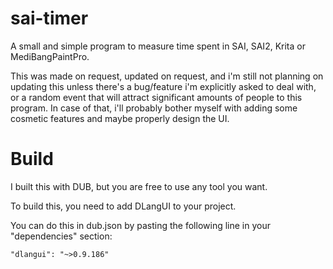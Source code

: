 # sai-timer
A small and simple program to measure time spent in SAI, SAI2, Krita or MediBangPaintPro.

This was made on request, updated on request, and i'm still not planning on updating this unless there's a bug/feature i'm explicitly asked to deal with, or a random event that will attract significant amounts of people to this program. In case of that, i'll probably bother myself with adding some cosmetic features and maybe properly design the UI.


# Build
I built this with DUB, but you are free to use any tool you want.

To build this, you need to add DLangUI to your project.

You can do this in dub.json by pasting the following line in your "dependencies" section:

`"dlangui": "~>0.9.186"`

